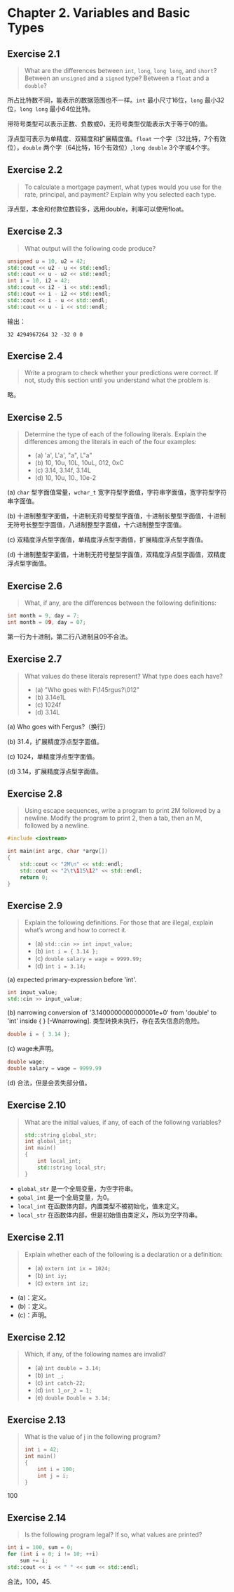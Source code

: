 # Chapter 2. Variables and Basic Types

## Exercise 2.1

> What are the differences between `int`, `long`, `long long`, and `short`? Between an `unsigned` and a `signed` type? Between a `float` and a `double`?

所占比特数不同，能表示的数据范围也不一样。`int` 最小尺寸16位，`long` 最小32位，`long long` 最小64位比特。

带符号类型可以表示正数、负数或0，无符号类型仅能表示大于等于0的值。

浮点型可表示为单精度、双精度和扩展精度值。`float` 一个字（32比特，7个有效位），`double` 两个字（64比特，16个有效位）,`long double` 3个字或4个字。

## Exercise 2.2

> To calculate a mortgage payment, what types would you use for the rate, principal, and payment? Explain why you selected each type.

浮点型，本金和付款位数较多，选用double，利率可以使用float。

## Exercise 2.3

> What output will the following code produce?

```cpp
unsigned u = 10, u2 = 42;
std::cout << u2 - u << std::endl;
std::cout << u - u2 << std::endl;
int i = 10, i2 = 42;
std::cout << i2 - i << std::endl;
std::cout << i - i2 << std::endl;
std::cout << i - u << std::endl;
std::cout << u - i << std::endl;
```

输出：

```
32 4294967264 32 -32 0 0
```

## Exercise 2.4

> Write a program to check whether your predictions were correct. If not, study this section until you understand what the problem is.

略。

## Exercise 2.5

> Determine the type of each of the following literals. Explain the differences among the literals in each of the four examples:
>
> - (a) 'a', L'a', "a", L"a"
> - (b) 10, 10u, 10L, 10uL, 012, 0xC
> - (c) 3.14, 3.14f, 3.14L
> - (d) 10, 10u, 10., 10e-2

(a) `char` 型字面值常量，`wchar_t` 宽字符型字面值，字符串字面值，宽字符型字符串字面值。

(b) 十进制整型字面值，十进制无符号整型字面值，十进制长整型字面值，十进制无符号长整型字面值，八进制整型字面值，十六进制整型字面值。

(c) 双精度浮点型字面值，单精度浮点型字面值，扩展精度浮点型字面值。

(d) 十进制整型字面值，十进制无符号整型字面值，双精度浮点型字面值，双精度浮点型字面值。

## Exercise 2.6

> What, if any, are the differences between the following definitions:

```cpp
int month = 9, day = 7;
int month = 09, day = 07;
```

第一行为十进制，第二行八进制且09不合法。

## Exercise 2.7

> What values do these literals represent? What type does each have?
>
> - (a) "Who goes with F\145rgus?\012"
> - (b) 3.14e1L
> - (c) 1024f
> - (d) 3.14L

(a) Who goes with Fergus?（换行）

(b) 31.4，扩展精度浮点型字面值。

(c) 1024，单精度浮点型字面值。

(d) 3.14，扩展精度浮点型字面值。

## Exercise 2.8

> Using escape sequences, write a program to print 2M followed by a newline. Modify the program to print 2, then a tab, then an M, followed by a newline.

```cpp
#include <iostream>

int main(int argc, char *argv[])
{
    std::cout << "2M\n" << std::endl;
    std::cout << "2\t\115\12" << std::endl;
    return 0;
}
```

## Exercise 2.9

> Explain the following definitions. For those that are illegal, explain what’s wrong and how to correct it.
> - (a) `std::cin >> int input_value;`
> - (b) `int i = { 3.14 };`
> - (c) `double salary = wage = 9999.99;`
> - (d) `int i = 3.14;`

(a) expected primary-expression before 'int'.

```cpp
int input_value;
std::cin >> input_value;
```

(b) narrowing conversion of '3.1400000000000001e+0' from 'double' to 'int' inside { } [-Wnarrowing]. 类型转换未执行，存在丢失信息的危险。

```cpp
double i = { 3.14 };
```

(c) wage未声明。

```cpp
double wage;
double salary = wage = 9999.99
```

(d) 合法，但是会丢失部分值。

## Exercise 2.10

> What are the initial values, if any, of each of the following variables?
>
> ```cpp
> std::string global_str;
> int global_int;
> int main()
> {
>     int local_int;
>     std::string local_str;
> }
> ```

- `global_str` 是一个全局变量，为空字符串。
- `gobal_int` 是一个全局变量，为0。
- `local_int` 在函数体内部，内置类型不被初始化，值未定义。
- `local_str` 在函数体内部，但是初始值由类定义，所以为空字符串。

## Exercise 2.11

> Explain whether each of the following is a declaration or a definition:
> - (a) `extern int ix = 1024;`
> - (b) `int iy;`
> - (c) `extern int iz;`

- (a)：定义。
- (b)：定义。
- (c)：声明。

## Exercise 2.12

> Which, if any, of the following names are invalid?
> - (a) `int double = 3.14;`
> - (b) `int _;`
> - (c) `int catch-22;`
> - (d) `int 1_or_2 = 1;`
> - (e) `double Double = 3.14;`

## Exercise 2.13

> What is the value of j in the following program?
>
> ```cpp
> int i = 42;
> int main()
> {
>     int i = 100;
>     int j = i;
> }
> ```

100

## Exercise 2.14

> Is the following program legal? If so, what values are printed?

```cpp
int i = 100, sum = 0;
for (int i = 0; i != 10; ++i)
    sum += i;
std::cout << i << " " << sum << std::endl;
```

合法，100，45.

